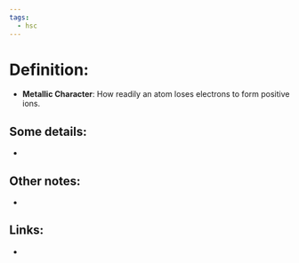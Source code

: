 ```yaml
---
tags:
  - hsc
---
```

# Definition:
- **Metallic Character**: How readily an atom loses electrons to form positive ions.
## Some details:
- 
## Other notes:
- 
## Links:
- 
